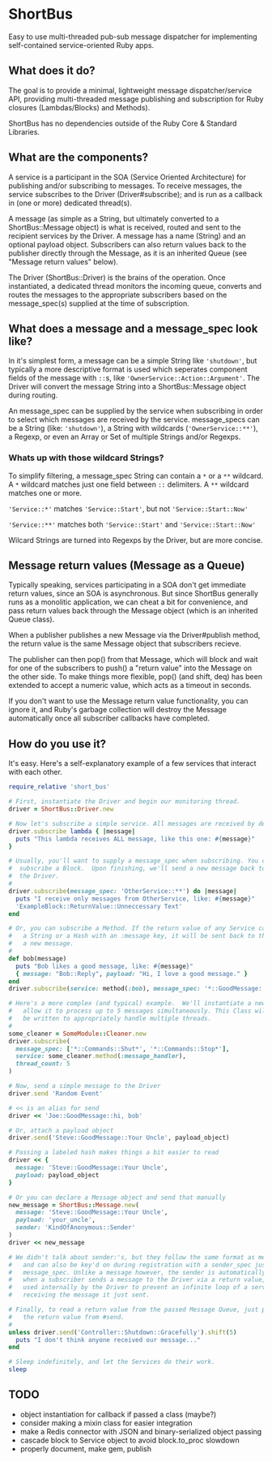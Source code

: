 # ShortBus
Easy to use multi-threaded pub-sub message dispatcher for implementing self-contained service-oriented Ruby apps.

## What does it do?
The goal is to provide a minimal, lightweight message dispatcher/service API, providing multi-threaded message publishing and subscription for Ruby closures (Lambdas/Blocks) and Methods).

ShortBus has no dependencies outside of the Ruby Core & Standard Libraries.

## What are the components?
A service is a participant in the SOA (Service Oriented Architecture) for publishing and/or subscribing to messages. To receive messages, the service subscribes to the Driver (Driver#subscribe); and is run as a callback in (one or more) dedicated thread(s).

A message (as simple as a String, but ultimately converted to a ShortBus::Message object) is what is received, routed and sent to the recipient services by the Driver. A message has a name (String) and an optional payload object. Subscribers can also return values back to the publisher directly through the Message, as it is an inherited Queue (see "Message return values" below).

The Driver (ShortBus::Driver) is the brains of the operation. Once instantiated, a dedicated thread monitors the incoming queue, converts and routes the messages to the appropriate subscribers based on the message\_spec(s) supplied at the time of subscription.

## What does a message and a message\_spec look like?
In it's simplest form, a message can be a simple String like `'shutdown'`, but typically a more descriptive format is used which seperates component fields of the message with `::`s, like `'OwnerService::Action::Argument'`.  The Driver will convert the message String into a ShortBus::Message object during routing.

An message\_spec can be supplied by the service when subscribing in order to select which messages are received by the service. message\_specs can be a String (like: `'shutdown'`), a String with wildcards (`'OwnerService::**'`), a Regexp, or even an Array or Set of multiple Strings and/or Regexps.

### Whats up with those wildcard Strings?
To simplify filtering, a message\_spec String can contain a `*` or a `**` wildcard. A `*` wildcard matches just one field between `::` delimiters. A `**` wildcard matches one or more.

`'Service::*'` matches `'Service::Start'`, but not `'Service::Start::Now'`

`'Service::**'` matches both `'Service::Start'` and `'Service::Start::Now'`

Wilcard Strings are turned into Regexps by the Driver, but are more concise.

## Message return values (Message as a Queue)
Typically speaking, services participating in a SOA don't get immediate return values, since an SOA is asynchronous. But since ShortBus generally runs as a monolitic application, we can cheat a bit for convenience, and pass return values back through the Message object (which is an inherited Queue class).

When a publisher publishes a new Message via the Driver#publish method, the return value is the same Message object that subscribers recieve.

The publisher can then pop() from that Message, which will block and wait for one of the subscribers to push() a "return value" into the Message on the other side. To make things more flexible, pop() (and shift, deq) has been extended to accept a numeric value, which acts as a timeout in seconds.

If you don't want to use the Message return value functionality, you can ignore it, and Ruby's garbage collection will destroy the Message automatically once all subscriber callbacks have completed.

## How do you use it?
It's easy. Here's a self-explanatory example of a few services that interact with each other.

```ruby
require_relative 'short_bus'

# First, instantiate the Driver and begin our monitoring thread.
driver = ShortBus::Driver.new

# Now let's subscribe a simple service. All messages are received by default.
driver.subscribe lambda { |message|
  puts "This lambda receives ALL message, like this one: #{message}"
}

# Usually, you'll want to supply a message_spec when subscribing. You can also
#  subscribe a Block.  Upon finishing, we'll send a new message back to
#  the Driver.
#
driver.subscribe(message_spec: 'OtherService::**') do |message|
  puts "I receive only messages from OtherService, like: #{message}"
  'ExampleBlock::ReturnValue::Unneccessary Text'
end

# Or, you can subscribe a Method. If the return value of any Service callback is
#   a String or a Hash with an :message key, it will be sent back to the Driver as
#   a new message.
#
def bob(message)
  puts "Bob likes a good message, like: #{message}"
  { message: "Bob::Reply", payload: "Hi, I love a good message." }
end
driver.subscribe(service: method(:bob), message_spec: '*::GoodMessage::**')

# Here's a more complex (and typical) example.  We'll instantiate a new object
#   allow it to process up to 5 messages simultaneously. This Class will need to
#   be written to appropriately handle multiple threads.
#
some_cleaner = SomeModule::Cleaner.new
driver.subscribe(
  message_spec: ['*::Commands::Shut*', '*::Commands::Stop*'],
  service: some_cleaner.method(:message_handler),
  thread_count: 5
)

# Now, send a simple message to the Driver
driver.send 'Random Event'

# << is an alias for send
driver << 'Joe::GoodMessage::hi, bob'

# Or, attach a payload object
driver.send('Steve::GoodMessage::Your Uncle', payload_object)

# Passing a labeled hash makes things a bit easier to read
driver << { 
  message: 'Steve::GoodMessage::Your Uncle',
  payload: payload_object
}

# Or you can declare a Message object and send that manually
new_message = ShortBus::Message.new(
  message: 'Steve::GoodMessage::Your Uncle',
  payload: 'your_uncle',
  sender: 'KindOfAnonymous::Sender'
)
driver << new_message

# We didn't talk about sender:'s, but they follow the same format as messages,
#   and can also be key'd on during registration with a sender_spec just like
#   message_spec. Unlike a message however, the sender is automatically populated
#   when a subscriber sends a message to the Driver via a return value, and is
#   used internally by the Driver to prevent an infinite loop of a service
#   receiving the message it just sent.

# Finally, to read a return value from the passed Message Queue, just pop it off
#   the return value from #send.
#
unless driver.send('Controller::Shutdown::Gracefully').shift(5)
  puts "I don't think anyone received our message..."
end

# Sleep indefinitely, and let the Services do their work.
sleep
```

## TODO

- object instantiation for callback if passed a class (maybe?)
- consider making a mixin class for easier integration
- make a Redis connector with JSON and binary-serialized object passing
- cascade block to Service object to avoid block.to\_proc slowdown
- properly document, make gem, publish
